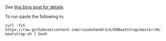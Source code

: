 See [this blog post for details](https://media-glass.es/2015/06/28/digital-ocean-bootstrap/)

To run paste the following in;

```
curl -fsS https://raw.githubusercontent.com/russmckendrick/DOBootstrap/master/do-bootstrap.sh | bash
```
